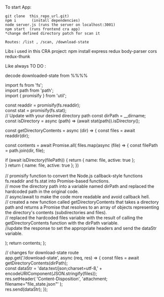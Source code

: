 
To start App:

    git clone  this_repo_url.git)
    npm i       (install dependencies)
    node server.js (runs the server on localhost:3001)
    npm start  (runs frontend cra app)
    *change defined directory patch for scan it
    
    Routes: /list , /scan, /download-state

Libs i used in this CRA project: 
npm install express redux body-parser cors redux-thunk

Like always TO DO : 

decode downloaded-state from %%%% 

import fs from 'fs'; <br />import path from 'path';<br /> import { promisify } from 'util';

const readdir = promisify(fs.readdir);<br /> const stat = promisify(fs.stat);<br />
// Update with your desired directory path
const dirPath = __dirname; <br />
const isDirectory = async (path) => (await stat(path)).isDirectory();<br />

const getDirectoryContents = async (dir) => { const files = await readdir(dir); <br />

const contents = await Promise.all( files.map(async (file) => { const filePath = path.join(dir, file); <br />

if (await isDirectory(filePath)) { return { name: file, active: true };<br />
} return { name: file, active: true }; })<br /><br />
// promisify function to convert the Node.js callback-style functions fs.readdir and fs.stat into Promise-based functions. <br />
// move the directory path into a variable named dirPath and replaced the hardcoded path in the original code. <br />
// async/await to make the code more readable and avoid callback hell. <br />
// created a new function called getDirectoryContents that takes a directory path and returns a Promise that resolves to an array of objects representing the directory's contents (subdirectories and files).<br />
// replaced the hardcoded files variable with the result of calling the getDirectoryContents function with the dirPath variable. <br />
//update the response to set the appropriate headers and send the dataStr variable.<br />

); return contents; };<br />

// changes for download-state route<br />
app.get('/download-state', async (req, res) => { const files = await getDirectoryContents(dirPath);<br />
const dataStr = 'data:text/json;charset=utf-8,' + encodeURIComponent(JSON.stringify(files));<br />
res.setHeader( 'Content-Disposition', 'attachment; filename="file_state.json"' ); <br /> res.send(dataStr); }); <br />
